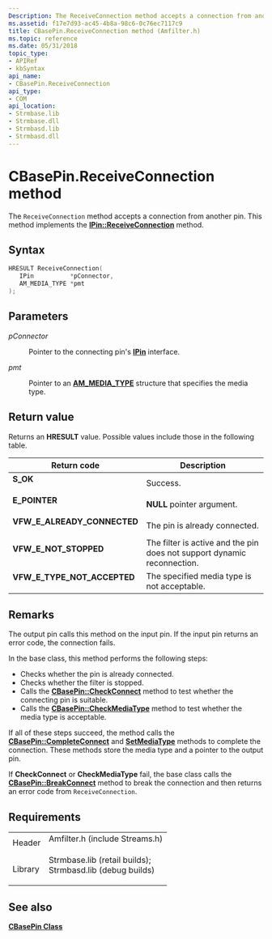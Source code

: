 ```yaml
---
Description: The ReceiveConnection method accepts a connection from another pin. This method implements the IPin::ReceiveConnection method.
ms.assetid: f17e7d93-ac45-4b8a-98c6-0c76ec7117c9
title: CBasePin.ReceiveConnection method (Amfilter.h)
ms.topic: reference
ms.date: 05/31/2018
topic_type: 
- APIRef
- kbSyntax
api_name: 
- CBasePin.ReceiveConnection
api_type: 
- COM
api_location: 
- Strmbase.lib
- Strmbase.dll
- Strmbasd.lib
- Strmbasd.dll
---
```


# CBasePin.ReceiveConnection method

The `ReceiveConnection` method accepts a connection from another pin. This method implements the [**IPin::ReceiveConnection**](/windows/desktop/api/Strmif/nf-strmif-ipin-receiveconnection) method.

## Syntax


```C++
HRESULT ReceiveConnection(
   IPin          *pConnector,
   AM_MEDIA_TYPE *pmt
);
```



## Parameters

<dl> <dt>

*pConnector* 
</dt> <dd>

Pointer to the connecting pin's [**IPin**](/windows/desktop/api/Strmif/nn-strmif-ipin) interface.

</dd> <dt>

*pmt* 
</dt> <dd>

Pointer to an [**AM\_MEDIA\_TYPE**](/windows/win32/api/strmif/ns-strmif-am_media_type) structure that specifies the media type.

</dd> </dl>

## Return value

Returns an **HRESULT** value. Possible values include those in the following table.



| Return code                                                                                                | Description                                                                        |
|------------------------------------------------------------------------------------------------------------|------------------------------------------------------------------------------------|
| <dl> <dt>**S\_OK**</dt> </dl>                       | Success.<br/>                                                                |
| <dl> <dt>**E\_POINTER**</dt> </dl>                  | **NULL** pointer argument.<br/>                                              |
| <dl> <dt>**VFW\_E\_ALREADY\_CONNECTED**</dt> </dl>  | The pin is already connected.<br/>                                           |
| <dl> <dt>**VFW\_E\_NOT\_STOPPED**</dt> </dl>        | The filter is active and the pin does not support dynamic reconnection.<br/> |
| <dl> <dt>**VFW\_E\_TYPE\_NOT\_ACCEPTED**</dt> </dl> | The specified media type is not acceptable.<br/>                             |



 

## Remarks

The output pin calls this method on the input pin. If the input pin returns an error code, the connection fails.

In the base class, this method performs the following steps:

-   Checks whether the pin is already connected.
-   Checks whether the filter is stopped.
-   Calls the [**CBasePin::CheckConnect**](cbasepin-checkconnect.md) method to test whether the connecting pin is suitable.
-   Calls the [**CBasePin::CheckMediaType**](cbasepin-checkmediatype.md) method to test whether the media type is acceptable.

If all of these steps succeed, the method calls the [**CBasePin::CompleteConnect**](cbasepin-completeconnect.md) and [**SetMediaType**](cbasepin-setmediatype.md) methods to complete the connection. These methods store the media type and a pointer to the output pin.

If **CheckConnect** or **CheckMediaType** fail, the base class calls the [**CBasePin::BreakConnect**](cbasepin-breakconnect.md) method to break the connection and then returns an error code from `ReceiveConnection`.

## Requirements



|                    |                                                                                                                                                                                            |
|--------------------|--------------------------------------------------------------------------------------------------------------------------------------------------------------------------------------------|
| Header<br/>  | <dl> <dt>Amfilter.h (include Streams.h)</dt> </dl>                                                                                  |
| Library<br/> | <dl> <dt>Strmbase.lib (retail builds); </dt> <dt>Strmbasd.lib (debug builds)</dt> </dl> |



## See also

<dl> <dt>

[**CBasePin Class**](cbasepin.md)
</dt> </dl>

 

 




